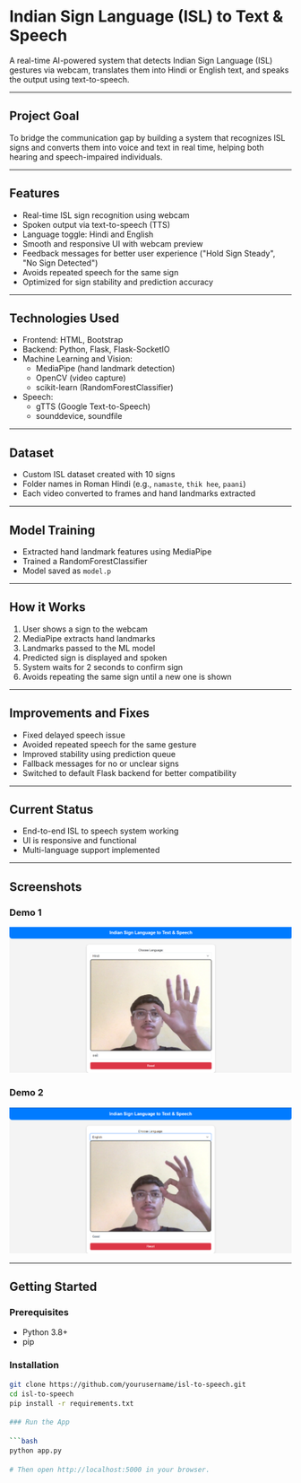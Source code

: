 # Indian Sign Language (ISL) to Text & Speech

A real-time AI-powered system that detects Indian Sign Language (ISL) gestures via webcam, translates them into Hindi or English text, and speaks the output using text-to-speech.

---

## Project Goal

To bridge the communication gap by building a system that recognizes ISL signs and converts them into voice and text in real time, helping both hearing and speech-impaired individuals.

---

## Features

- Real-time ISL sign recognition using webcam
- Spoken output via text-to-speech (TTS)
- Language toggle: Hindi and English
- Smooth and responsive UI with webcam preview
- Feedback messages for better user experience ("Hold Sign Steady", "No Sign Detected")
- Avoids repeated speech for the same sign
- Optimized for sign stability and prediction accuracy

---

## Technologies Used

- Frontend: HTML, Bootstrap
- Backend: Python, Flask, Flask-SocketIO
- Machine Learning and Vision:
  - MediaPipe (hand landmark detection)
  - OpenCV (video capture)
  - scikit-learn (RandomForestClassifier)
- Speech:
  - gTTS (Google Text-to-Speech)
  - sounddevice, soundfile

---

## Dataset

- Custom ISL dataset created with 10 signs
- Folder names in Roman Hindi (e.g., `namaste`, `thik hee`, `paani`)
- Each video converted to frames and hand landmarks extracted

---

## Model Training

- Extracted hand landmark features using MediaPipe
- Trained a RandomForestClassifier
- Model saved as `model.p`

---

## How it Works

1. User shows a sign to the webcam
2. MediaPipe extracts hand landmarks
3. Landmarks passed to the ML model
4. Predicted sign is displayed and spoken
5. System waits for 2 seconds to confirm sign
6. Avoids repeating the same sign until a new one is shown

---

## Improvements and Fixes

- Fixed delayed speech issue
- Avoided repeated speech for the same gesture
- Improved stability using prediction queue
- Fallback messages for no or unclear signs
- Switched to default Flask backend for better compatibility

---

## Current Status

- End-to-end ISL to speech system working
- UI is responsive and functional
- Multi-language support implemented

---

## Screenshots

### Demo 1
![Demo 1](assets/demo1.png)

### Demo 2
![Demo 2](assets/demo2.png)

---

## Getting Started

### Prerequisites

- Python 3.8+
- pip

### Installation

```bash
git clone https://github.com/yourusername/isl-to-speech.git
cd isl-to-speech
pip install -r requirements.txt

### Run the App

```bash
python app.py

# Then open http://localhost:5000 in your browser.